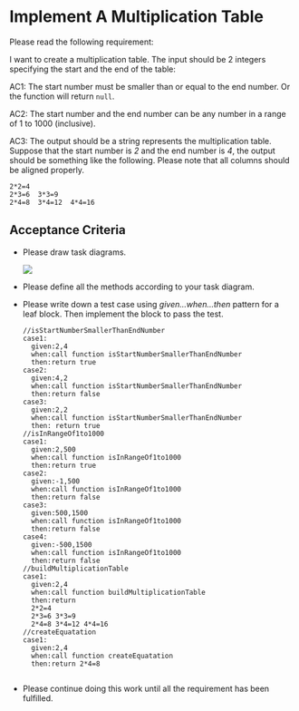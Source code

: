 # Implement A Multiplication Table

Please read the following requirement:

I want to create a multiplication table. The input should be 2 integers specifying the start and the end of the table:

AC1: The start number must be smaller than or equal to the end number. Or the function will return `null`.

AC2: The start number and the end number can be any number in a range of 1 to 1000 (inclusive).

AC3: The output should be a string represents the multiplication table. Suppose that the start number is *2* and the end number is *4*, the output should be something like the following. Please note that all columns should be aligned properly.

```
2*2=4
2*3=6  3*3=9
2*4=8  3*4=12  4*4=16
```

## Acceptance Criteria

* Please draw task diagrams.

  ![](D:\GoogleDownload\功能结构图.png)

* Please define all the methods according to your task diagram.

* Please write down a test case using *given...when...then* pattern for a leaf block. Then implement the block to pass the test.

  ```
  //isStartNumberSmallerThanEndNumber
  case1:
  	given:2,4
  	when:call function isStartNumberSmallerThanEndNumber
  	then:return true
  case2:
  	given:4,2
  	when:call function isStartNumberSmallerThanEndNumber
  	then:return false
  case3:
  	given:2,2
  	when:call function isStartNumberSmallerThanEndNumber
  	then: return true   
  //isInRangeOf1to1000
  case1:
  	given:2,500
  	when:call function isInRangeOf1to1000
  	then:return true
  case2:
  	given:-1,500
  	when:call function isInRangeOf1to1000
  	then:return false
  case3:
  	given:500,1500
  	when:call function isInRangeOf1to1000
  	then:return false
  case4:
  	given:-500,1500
  	when:call function isInRangeOf1to1000
  	then:return false
  //buildMultiplicationTable
  case1:
  	given:2,4
  	when:call function buildMultiplicationTable
  	then:return 
  	2*2=4
  	2*3=6 3*3=9
  	2*4=8 3*4=12 4*4=16
  //createEquatation
  case1:
  	given:2,4
  	when:call function createEquatation
  	then:return 2*4=8
  	
  ```

  

* Please continue doing this work until all the requirement has been fulfilled.

  

